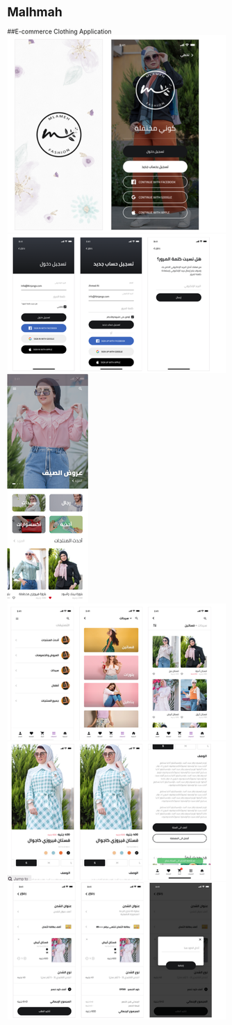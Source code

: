# Malhmah
##E-commerce Clothing Application
![](images/mal1.Png)
![](images/mal2.Png)
![](images/mal3.Png)
![](images/mal4.Png)
![](images/mal5.Png)
![](images/mal6.Png)



